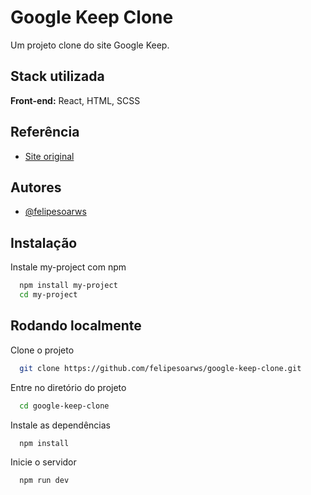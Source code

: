 
# Google Keep Clone 

Um projeto clone do site Google Keep. 




## Stack utilizada

**Front-end:** React, HTML, SCSS




## Referência

 - [Site original](https://keep.google.com/)

 



## Autores

- [@felipesoarws](https://www.linkedin.com/in/felipesoarws/)



## Instalação

Instale my-project com npm

```bash
  npm install my-project
  cd my-project
```
    
## Rodando localmente

Clone o projeto

```bash
  git clone https://github.com/felipesoarws/google-keep-clone.git
```

Entre no diretório do projeto

```bash
  cd google-keep-clone
```

Instale as dependências

```bash
  npm install
```

Inicie o servidor

```bash
  npm run dev
```

